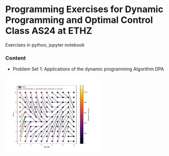 # Programming Exercises for Dynamic Programming and Optimal Control Class AS24 at ETHZ

Exercises in python, jupyter notebook

### Content

- Problem Set 1: Applications of the dynamic programming Algorithm DPA
<img src="./PS1_DPA/PS1_ex09_image.png" width="300" />
